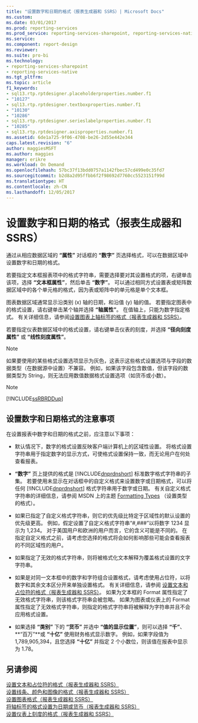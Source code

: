 ```yaml
---
title: "设置数字和日期的格式（报表生成器和 SSRS）| Microsoft Docs"
ms.custom: 
ms.date: 03/01/2017
ms.prod: reporting-services
ms.prod_service: reporting-services-sharepoint, reporting-services-native
ms.service: 
ms.component: report-design
ms.reviewer: 
ms.suite: pro-bi
ms.technology:
- reporting-services-sharepoint
- reporting-services-native
ms.tgt_pltfrm: 
ms.topic: article
f1_keywords:
- sql13.rtp.rptdesigner.placeholderproperties.number.f1
- "10127"
- sql13.rtp.rptdesigner.textboxproperties.number.f1
- "10130"
- "10286"
- sql13.rtp.rptdesigner.serieslabelproperties.number.f1
- "10285"
- sql13.rtp.rptdesigner.axisproperties.number.f1
ms.assetid: 6de1a725-9f06-4708-be26-2d55e442e344
caps.latest.revision: "6"
author: maggiesMSFT
ms.author: maggies
manager: erikre
ms.workload: On Demand
ms.openlocfilehash: 57bc37f13bdd0757a1142fbec57cd499e0c35fd7
ms.sourcegitcommit: b2d8a2d95ffbb6f2f98692d7760cc5523151f99d
ms.translationtype: HT
ms.contentlocale: zh-CN
ms.lasthandoff: 12/05/2017
---
```

# <a name="formatting-numbers-and-dates-report-builder-and-ssrs"></a>设置数字和日期的格式（报表生成器和 SSRS）
  通过从相应数据区域的 **“属性”** 对话框的 **“数字”** 页选择格式，可以在数据区域中设置数字和日期的格式。  
  
 若要指定文本框报表项中的格式字符串，需要选择要对其设置格式的项，右键单击该项，选择 **“文本框属性”**，然后单击 **“数字”**。 可以通过相同方式设置表或矩阵数据区域中的各个单元格的格式，因为表或矩阵中的单元格是单个文本框。  
  
 图表数据区域通常显示沿类别 (x) 轴的日期，和沿值 (y) 轴的值。 若要指定图表中的格式设置，请右键单击某个轴并选择 **“轴属性”**。 在值轴上，只能为数字指定格式。 有关详细信息，请参阅[设置图表上轴标签的格式（报表生成器和 SSRS）](../../reporting-services/report-design/formatting-axis-labels-on-a-chart-report-builder-and-ssrs.md)。  
  
 若要指定仪表数据区域中的格式设置，请右键单击仪表的刻度，并选择 **“径向刻度属性”** 或 **“线性刻度属性”**。  
  
> [!NOTE]  
>  如果要使用的某些格式设置选项显示为灰色，这表示这些格式设置选项与字段的数据类型（在数据源中设置）不兼容。 例如，如果该字段包含数值，但该字段的数据类型为 String，则无法应用数值数据格式设置选项（如货币或小数）。  
  
> [!NOTE]  
>  [!INCLUDE[ssRBRDDup](../../includes/ssrbrddup-md.md)]  
  
## <a name="considerations-for-formatting-numbers-and-dates"></a>设置数字和日期格式的注意事项  
 在设置报表中数字和日期的格式之前，应注意以下事项：  
  
-   默认情况下，数字的格式设置反映客户端计算机上的区域性设置。 将格式设置字符串用于指定数字的显示方式，可使格式设置保持一致，而无论用户在何处查看报表。  
  
-   **“数字”** 页上提供的格式是 [!INCLUDE[dnprdnshort](../../includes/dnprdnshort-md.md)] 标准数字格式字符串的子集。 若要使用未显示在对话框中的自定义格式来设置数字或日期格式，可以将任何 [!INCLUDE[dnprdnshort](../../includes/dnprdnshort-md.md)] 格式字符串用于数字或日期。 有关自定义格式字符串的详细信息，请参阅 MSDN 上的主题 [Formatting Types](http://go.microsoft.com/fwlink/?LinkId=112024) （设置类型的格式）。  
  
-   如果已指定了自定义格式字符串，则它的优先级比特定于区域性的默认设置的优先级更高。 例如，假定设置了自定义格式字符串“#,###”以将数字 1234 显示为 1,234。 对于美国用户和欧洲的用户而言，它的含义可能是不同的。 在指定自定义格式之前，请考虑您选择的格式将会如何影响那些可能会查看报表的不同区域性的用户。  
  
-   如果指定了无效的格式字符串，则将被格式化文本解释为覆盖格式设置的文字字符串。  
  
-   如果是对同一文本框中的数字和字符组合设置格式，请考虑使用占位符，以将数字和其余文本区分开来单独设置格式。 有关详细信息，请参阅 [设置文本和占位符的格式（报表生成器和 SSRS）](../../reporting-services/report-design/formatting-text-and-placeholders-report-builder-and-ssrs.md)。 如果为文本框的 Format 属性指定了无效格式字符串，则该格式字符串会被忽略。 如果为图表或仪表上的 Format 属性指定了无效格式字符串，则指定的格式字符串将被解释为字符串并且不会应用格式设置。  
  
-   如果选择 **“类别”** 下的 **“货币”** 并选中 **“值的显示位置”**，则可以选择 **“千”**、 **“百万”**或 **“十亿”** 使用财务格式显示数字。 例如，如果字段值为 1,789,905,394，且您选择 **“十亿”** 并指定 2 个小数位，则该值在报表中显示为 1.78。  
  
## <a name="see-also"></a>另请参阅  
 [设置文本和占位符的格式（报表生成器和 SSRS）](../../reporting-services/report-design/formatting-text-and-placeholders-report-builder-and-ssrs.md)   
 [设置线条、颜色和图像的格式（报表生成器和 SSRS）](../../reporting-services/report-design/formatting-lines-colors-and-images-report-builder-and-ssrs.md)   
 [设置图表格式（报表生成器和 SSRS）](../../reporting-services/report-design/formatting-a-chart-report-builder-and-ssrs.md)   
 [将轴标签的格式设置为日期或货币（报表生成器和 SSRS）](../../reporting-services/report-design/format-axis-labels-as-dates-or-currencies-report-builder-and-ssrs.md)   
 [设置仪表上刻度的格式（报表生成器和 SSRS）](../../reporting-services/report-design/formatting-scales-on-a-gauge-report-builder-and-ssrs.md)  
  
  
